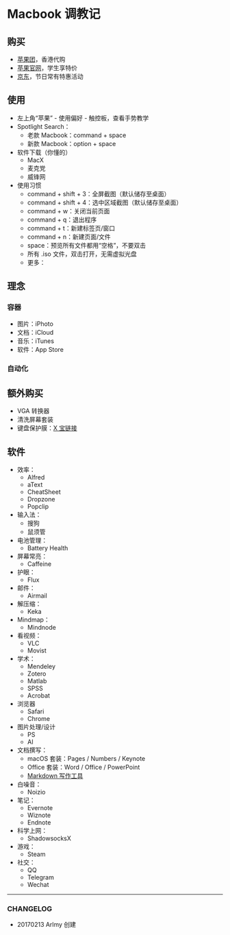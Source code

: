 # Macbook 调教记

## 购买

- [苹果团](http://appletuan.com/)，香港代购
- [苹果官网](http://www.apple.com/cn/)，学生享特价
- [京东](https://list.jd.com/list.html?cat=670,671,672&ev=exbrand_14026)，节日常有特惠活动

## 使用

- 左上角“苹果” - 使用偏好 - 触控板，查看手势教学
- Spotlight Search：
  - 老款 Macbook：command + space
  - 新款 Macbook：option  + space
- 软件下载（你懂的）
  - MacX
  - 麦克党
  - 威锋网
- 使用习惯
  - command + shift + 3：全屏截图（默认储存至桌面）
  - command + shift + 4：选中区域截图（默认储存至桌面）
  - command + w：关闭当前页面
  - command + q：退出程序
  - command + t：新建标签页/窗口
  - command + n：新建页面/文件
  - space：预览所有文件都用“空格”，不要双击
  - 所有 .iso 文件，双击打开，无需虚拟光盘
  - 更多：

## 理念

### 容器

- 图片：iPhoto
- 文档：iCloud
- 音乐：iTunes
- 软件：App Store

### 自动化

## 额外购买

- VGA 转换器
- 清洗屏幕套装
- 键盘保护膜：[X 宝链接](https://detail.tmall.com/item.htm?id=10284321068)

## 软件

- 效率：
  - Alfred
  - aText
  - CheatSheet
  - Dropzone
  - Popclip
- 输入法：
  - 搜狗
  - 鼠须管
- 电池管理：
  - Battery Health
- 屏幕常亮：
  - Caffeine
- 护眼：
  - Flux
- 邮件：
  - Airmail
- 解压缩：
  - Keka
- Mindmap：
  - Mindnode
- 看视频：
  - VLC
  - Movist
- 学术：
  - Mendeley
  - Zotero
  - Matlab
  - SPSS
  - Acrobat
- 浏览器
  - Safari
  - Chrome
- 图片处理/设计
  - PS
  - AI
- 文档撰写：
  - macOS 套装：Pages / Numbers / Keynote
  - Office 套装：Word / Office / PowerPoint
  - [Markdown 写作工具](https://github.com/YUE-Inc/Training/tree/master/How2UseMarkdown#写作工具)
- 白噪音：
  - Noizio
- 笔记：
  - Evernote
  - Wiznote
  - Endnote
- 科学上网：
  - ShadowsocksX
- 游戏：
  - Steam
- 社交：
  - QQ
  - Telegram
  - Wechat

---

### CHANGELOG

- 20170213 Arlmy 创建
